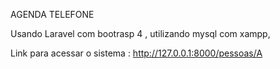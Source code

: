 AGENDA TELEFONE 

Usando Laravel com bootrasp 4 , utilizando mysql com xampp,
 
 Link para acessar o sistema : http://127.0.0.1:8000/pessoas/A
